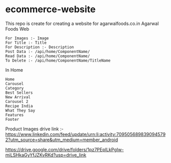 # ecommerce-website
This repo is create for creating a website for agarwalfoods.co.in
Agarwal Foods Web

	For Images :- Image
	For Title :- Title
	For Description :- Description
	Post Data :- /api/home/ComponentName/
	Read Data :- /api/home/ComponentName/ 
	To Delete :- /api/home/ComponentName/TitleName

In Home

	Home
	Carousel
	Category
	Best Sellers
	New Arrival
	Carousel 2
	Recipe India
	What They Say
	Features
	Footer

Product Images drive link :- https://www.linkedin.com/feed/update/urn:li:activity:7095056898390945792?utm_source=share&utm_medium=member_android

https://drive.google.com/drive/folders/1pz7PEplLkPgIw-miLSHkaGyYfJZKvRKd?usp=drive_link
